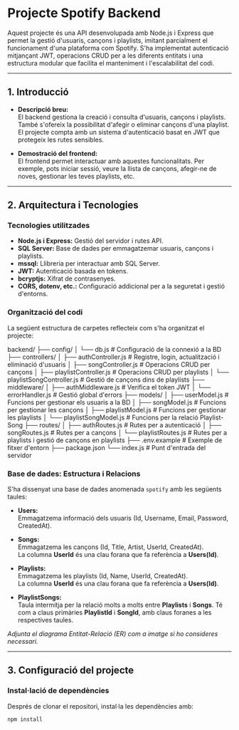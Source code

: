# Projecte Spotify Backend

Aquest projecte és una API desenvolupada amb Node.js i Express que permet la gestió d'usuaris, cançons i playlists, imitant parcialment el funcionament d'una plataforma com Spotify. S'ha implementat autenticació mitjançant JWT, operacions CRUD per a les diferents entitats i una estructura modular que facilita el manteniment i l'escalabilitat del codi.

---

## 1. Introducció

- **Descripció breu:**  
  El backend gestiona la creació i consulta d'usuaris, cançons i playlists. També s'ofereix la possibilitat d'afegir o eliminar cançons d'una playlist. El projecte compta amb un sistema d'autenticació basat en JWT que protegeix les rutes sensibles.

- **Demostració del frontend:**  
  El frontend permet interactuar amb aquestes funcionalitats. Per exemple, pots iniciar sessió, veure la llista de cançons, afegir-ne de noves, gestionar les teves playlists, etc.

---

## 2. Arquitectura i Tecnologies

### Tecnologies utilitzades

- **Node.js i Express:** Gestió del servidor i rutes API.
- **SQL Server:** Base de dades per emmagatzemar usuaris, cançons i playlists.
- **mssql:** Llibreria per interactuar amb SQL Server.
- **JWT:** Autenticació basada en tokens.
- **bcryptjs:** Xifrat de contrasenyes.
- **CORS, dotenv, etc.:** Configuració addicional per a la seguretat i gestió d'entorns.

### Organització del codi

La següent estructura de carpetes reflecteix com s'ha organitzat el projecte:

backend/ ├── config/ │ └── db.js # Configuració de la connexió a la BD ├── controllers/
│ ├── authController.js # Registre, login, actualització i eliminació d'usuaris │ ├── songController.js # Operacions CRUD per cançons │ ├── playlistController.js # Operacions CRUD per playlists │ └── playlistSongController.js # Gestió de cançons dins de playlists ├── middleware/ │ ├── authMiddleware.js # Verifica el token JWT │ └── errorHandler.js # Gestió global d'errors ├── models/ │ ├── userModel.js # Funcions per gestionar els usuaris a la BD │ ├── songModel.js # Funcions per gestionar les cançons │ ├── playlistModel.js # Funcions per gestionar les playlists │ └── playlistSongModel.js # Funcions per la relació Playlist-Song ├── routes/ │ ├── authRoutes.js # Rutes per a autenticació │ ├── songRoutes.js # Rutes per a cançons │ └── playlistRoutes.js # Rutes per a playlists i gestió de cançons en playlists ├── .env.example # Exemple de fitxer d'entorn ├── package.json └── index.js # Punt d'entrada del servidor


### Base de dades: Estructura i Relacions

S'ha dissenyat una base de dades anomenada `spotify` amb les següents taules:

- **Users:**  
  Emmagatzema informació dels usuaris (Id, Username, Email, Password, CreatedAt).

- **Songs:**  
  Emmagatzema les cançons (Id, Title, Artist, UserId, CreatedAt).  
  La columna **UserId** és una clau forana que fa referència a **Users(Id)**.

- **Playlists:**  
  Emmagatzema les playlists (Id, Name, UserId, CreatedAt).  
  La columna **UserId** és una clau forana que fa referència a **Users(Id)**.

- **PlaylistSongs:**  
  Taula intermitja per la relació molts a molts entre **Playlists** i **Songs**. Té com a claus primàries **PlaylistId** i **SongId**, amb claus foranes a les respectives taules.

*Adjunta el diagrama Entitat-Relació (ER) com a imatge si ho consideres necessari.*

---

## 3. Configuració del projecte

### Instal·lació de dependències

Després de clonar el repositori, instal·la les dependències amb:

```bash
npm install
